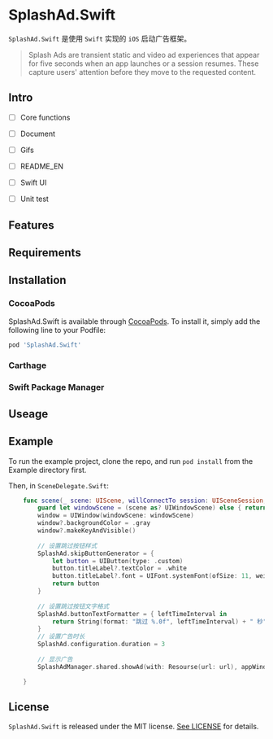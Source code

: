 

# SplashAd.Swift

`SplashAd.Swift` 是使用 `Swift` 实现的 `iOS` 启动广告框架。

> Splash Ads are transient static and video ad experiences that appear for five seconds when an app launches or a session resumes. These capture users' attention before they move to the requested content.
  
## Intro
  
* [ ] Core functions

* [ ] Document

* [ ] Gifs

* [ ] README_EN

* [ ] Swift UI
    
* [ ] Unit test


## Features

## Requirements

## Installation

### CocoaPods

SplashAd.Swift is available through [CocoaPods](https://cocoapods.org). To install
it, simply add the following line to your Podfile:

```ruby
pod 'SplashAd.Swift'
```

### Carthage

### Swift Package Manager


## Useage

## Example

To run the example project, clone the repo, and run `pod install` from the Example directory first.

Then, in `SceneDelegate.Swift`:

```Swift
    func scene(_ scene: UIScene, willConnectTo session: UISceneSession, options connectionOptions: UIScene.ConnectionOptions) {
        guard let windowScene = (scene as? UIWindowScene) else { return }
        window = UIWindow(windowScene: windowScene)
        window?.backgroundColor = .gray
        window?.makeKeyAndVisible()
        
        // 设置跳过按钮样式
        SplashAd.skipButtonGenerator = {
            let button = UIButton(type: .custom)
            button.titleLabel?.textColor = .white
            button.titleLabel?.font = UIFont.systemFont(ofSize: 11, weight: .light)
            return button
        }
        
        // 设置跳过按钮文字格式
        SplashAd.buttonTextFormatter = { leftTimeInterval in
            return String(format: "跳过 %.0f", leftTimeInterval) + " 秒"
        }
        // 设置广告时长
        SplashAd.configuration.duration = 3
        
        // 显示广告
        SplashAdManager.shared.showAd(with: Resourse(url: url), appWindow: window!)

    }
```
## License

`SplashAd.Swift` is released under the MIT license. [See LICENSE](./LICENSE) for details.
